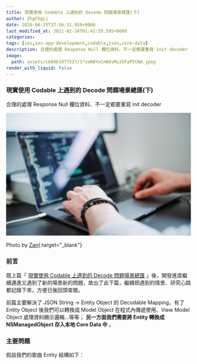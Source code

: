 ```yaml
---
title: 現實使用 Codable 上遇到的 Decode 問題場景總匯(下)
author: ZhgChgLi
date: 2020-06-25T17:56:31.959+0000
last_modified_at: 2021-02-24T01:41:55.595+0000
categories: 
tags: [ios,ios-app-development,codable,json,core-data]
description: 合理的處理 Response Null 欄位資料、不一定都要重寫 init decoder
image:
  path: assets/cb00b1977537/1*zoN0YxCnWdvMs35FaP5tNA.jpeg
render_with_liquid: false
---
```


### 現實使用 Codable 上遇到的 Decode 問題場景總匯\(下\)

合理的處理 Response Null 欄位資料、不一定都要重寫 init decoder


![Photo by [Zan](https://unsplash.com/@zanilic?utm_source=unsplash&utm_medium=referral&utm_content=creditCopyText){:target="_blank"}](/assets/cb00b1977537/1*zoN0YxCnWdvMs35FaP5tNA.jpeg)

Photo by [Zan](https://unsplash.com/@zanilic?utm_source=unsplash&utm_medium=referral&utm_content=creditCopyText){:target="_blank"}
### 前言

既上篇「 [現實使用 Codable 上遇到的 Decode 問題場景總匯](../1aa2f8445642/) 」後，開發進度繼續邁進又遇到了新的場景新的問題，故出了此下篇，繼續把遇到的情景、研究心路都記錄下來，方便日後回頭查閱。

前篇主要解決了 JSON String \-> Entity Object 的 Decodable Mapping，有了 Entity Object 後我們可以轉換成 Model Object 在程式內傳遞使用、View Model Object 處理資料顯示邏輯…等等； **另一方面我們需要將 Entity 轉換成 NSManagedObject 存入本地 Core Data 中** 。
### 主要問題

假設我們的歌曲 Entity 結構如下：
